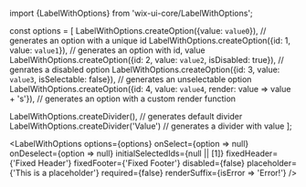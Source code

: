 import {LabelWithOptions} from 'wix-ui-core/LabelWithOptions';

const options = [
  LabelWithOptions.createOption({value: `value0`}),                                         // generates an option with a unique id
  LabelWithOptions.createOption({id: 1, value: `value1`}),                                  // generates an option with id, value
  LabelWithOptions.createOption({id: 2, value: `value2`, isDisabled: true}),                // genrates a disabled option
  LabelWithOptions.createOption({id: 3, value: `value3`, isSelectable: false}),             // generates an unselectable option
  LabelWithOptions.createOption({id: 4, value: `value4`, render: value => value + 's'}),    // generates an option with a custom render function

  LabelWithOptions.createDivider(),                                                         // generates default divider
  LabelWithOptions.createDivider('Value')                                                   // generates a divider with value
];

<LabelWithOptions
  options={options}
  onSelect={option => null}
  onDeselect={option => null}
  initialSelectedIds={null || [1]}
  fixedHeader={'Fixed Header'}
  fixedFooter={'Fixed Footer'}
  disabled={false}
  placeholder={'This is a placeholder'}
  required={false}
  renderSuffix={isError => 'Error!'}
/>
